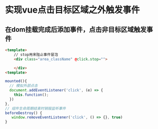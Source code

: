 # 实现vue点击目标区域之外触发事件

## 在dom挂载完成后添加事件，点击非目标区域触发事件

```html
<template>
    // stop用来阻止事件冒泡
    <div class="area_className" @click.stop="">

    </div>
<template>
```

```js
mounted(){
  // 模拟外部点击
  document.addEventListener('click', (e) => {
    this.function();
  })
},
// 组件生命周期结束时销毁监听事件
beforeDestroy() {
   window.removeEventListener('click', () => {}, true)
}
```
